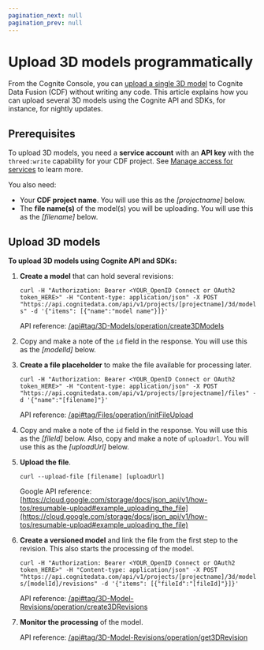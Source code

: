```yaml
---
pagination_next: null
pagination_prev: null
---
```


# Upload 3D models programmatically

From the Cognite Console, you can [upload a single 3D model](https://docs.cognite.com/cdf/integration/#upload-3d-models) to Cognite Data Fusion (CDF) without writing any code. This article explains how you can upload several 3D models using the Cognite API and SDKs, for instance, for nightly updates.

## Prerequisites

To upload 3D models, you need a **service account** with an **API key** with the `threed:write` capability for your CDF project. See [Manage access for services](https://docs.cognite.com/cdf/access#manage-access-for-services) to learn more.

You also need:

- Your **CDF project name**. You will use this as the _[projectname]_ below.
- The **file name(s)** of the model(s) you will be uploading. You will use this as the _[filename]_ below.

## Upload 3D models

**To upload 3D models using Cognite API and SDKs:**

1. **Create a model** that can hold several revisions:

   `curl -H "Authorization: Bearer <YOUR_OpenID Connect or OAuth2 token_HERE>" -H "Content-type: application/json" -X POST "https://api.cognitedata.com/api/v1/projects/[projectname]/3d/models" -d '{"items": [{"name":"model name"}]}'`

   API reference: [/api#tag/3D-Models/operation/create3DModels](/api#tag/3D-Models/operation/create3DModels)

2. Copy and make a note of the `id` field in the response. You will use this as the _[modelId]_ below.

3. **Create a file placeholder** to make the file available for processing later.

   `curl -H "Authorization: Bearer <YOUR_OpenID Connect or OAuth2 token_HERE>" -H "Content-type: application/json" -X POST "https://api.cognitedata.com/api/v1/projects/[projectname]/files" -d '{"name":"[filename]"}'`

   API reference: [/api#tag/Files/operation/initFileUpload](/api#tag/Files/operation/initFileUpload)

4. Copy and make a note of the `id` field in the response. You will use this as the _[fileId]_ below. Also, copy and make a note of `uploadUrl`. You will use this as the _[uploadUrl]_ below.

5. **Upload the file**.

   `curl --upload-file [filename] [uploadUrl]`

   Google API reference: [https://cloud.google.com/storage/docs/json_api/v1/how-tos/resumable-upload#example_uploading_the_file](https://cloud.google.com/storage/docs/json_api/v1/how-tos/resumable-upload#example_uploading_the_file)

6. **Create a versioned model** and link the file from the first step to the revision. This also starts the processing of the model.

   `curl -H "Authorization: Bearer <YOUR_OpenID Connect or OAuth2 token_HERE>" -H "Content-type: application/json" -X POST "https://api.cognitedata.com/api/v1/projects/[projectname]/3d/models/[modelId]/revisions" -d '{"items": [{"fileId":"[fileId]"}]}'`

   API reference: [/api#tag/3D-Model-Revisions/operation/create3DRevisions](/api#tag/3D-Model-Revisions/operation/create3DRevisions)

7. **Monitor the processing** of the model.

   API reference: [/api#tag/3D-Model-Revisions/operation/get3DRevision](/api#tag/3D-Model-Revisions/operation/get3DRevision)
